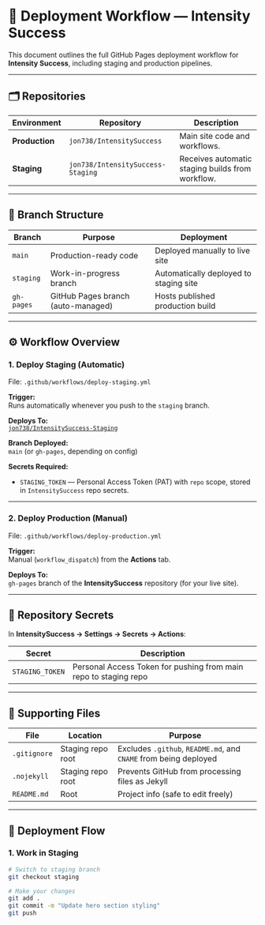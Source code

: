 # 🚀 Deployment Workflow — Intensity Success

This document outlines the full GitHub Pages deployment workflow for **Intensity Success**, including staging and production pipelines.

---

## 🗂️ Repositories

| Environment | Repository | Description |
|--------------|-------------|--------------|
| **Production** | `jon738/IntensitySuccess` | Main site code and workflows. |
| **Staging** | `jon738/IntensitySuccess-Staging` | Receives automatic staging builds from workflow. |

---

## 🌿 Branch Structure

| Branch | Purpose | Deployment |
|--------|----------|-------------|
| `main` | Production-ready code | Deployed manually to live site |
| `staging` | Work-in-progress branch | Automatically deployed to staging site |
| `gh-pages` | GitHub Pages branch (auto-managed) | Hosts published production build |

---

## ⚙️ Workflow Overview

### 1. **Deploy Staging (Automatic)**  
File: `.github/workflows/deploy-staging.yml`

**Trigger:**  
Runs automatically whenever you push to the `staging` branch.

**Deploys To:**  
[`jon738/IntensitySuccess-Staging`](https://github.com/jon738/IntensitySuccess-Staging)

**Branch Deployed:**  
`main` (or `gh-pages`, depending on config)

**Secrets Required:**  
- `STAGING_TOKEN` — Personal Access Token (PAT) with `repo` scope, stored in `IntensitySuccess` repo secrets.

---

### 2. **Deploy Production (Manual)**  
File: `.github/workflows/deploy-production.yml`

**Trigger:**  
Manual (`workflow_dispatch`) from the **Actions** tab.

**Deploys To:**  
`gh-pages` branch of the **IntensitySuccess** repository (for your live site).

---

## 🔐 Repository Secrets

In **IntensitySuccess → Settings → Secrets → Actions**:

| Secret | Description |
|--------|--------------|
| `STAGING_TOKEN` | Personal Access Token for pushing from main repo to staging repo |

---

## 🧱 Supporting Files

| File | Location | Purpose |
|------|-----------|----------|
| `.gitignore` | Staging repo root | Excludes `.github`, `README.md`, and `CNAME` from being deployed |
| `.nojekyll` | Staging repo root | Prevents GitHub from processing files as Jekyll |
| `README.md` | Root | Project info (safe to edit freely) |

---

## 🔄 Deployment Flow

### 1. Work in Staging
```bash
# Switch to staging branch
git checkout staging

# Make your changes
git add .
git commit -m "Update hero section styling"
git push

